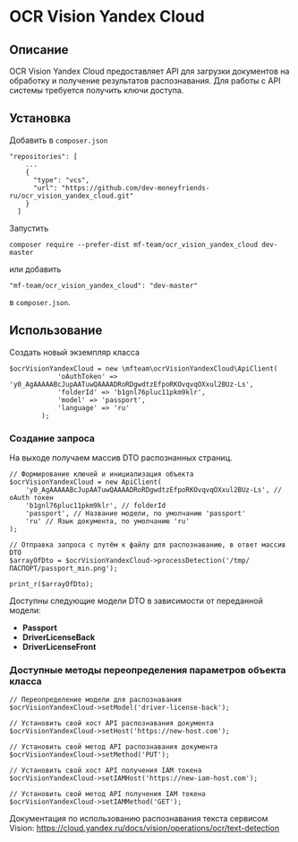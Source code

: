# OCR Vision Yandex Cloud

## Описание

OCR Vision Yandex Cloud предоставляет API для загрузки документов на обработку и получение результатов распознавания.
Для работы с API системы требуется получить ключи доступа.

## Установка

Добавить в `composer.json`

```
"repositories": [
    ...
    {
      "type": "vcs",
      "url": "https://github.com/dev-moneyfriends-ru/ocr_vision_yandex_cloud.git"
    }
  ]
```

Запустить

```
composer require --prefer-dist mf-team/ocr_vision_yandex_cloud dev-master
```

или добавить

```
"mf-team/ocr_vision_yandex_cloud": "dev-master"
```

в `composer.json`.

## Использование

Создать новый экземпляр класса

```injectablephp
$ocrVisionYandexCloud = new \mfteam\ocrVisionYandexCloud\ApiClient(
            'oAuthToken' => 'y0_AgAAAAABcJupAATuwQAAAADRoRDgwdtzEfpoRKOvqvqOXxul2BUz-Ls',
            'folderId' => 'b1gnl76pluc11pkm9klr',
            'model' => 'passport',
            'language' => 'ru'
        );
```

### Создание запроса

На выходе получаем массив DTO распознанных страниц.

```injectablephp
// Формирование ключей и инициализация объекта
$ocrVisionYandexCloud = new ApiClient(
    'y0_AgAAAAABcJupAATuwQAAAADRoRDgwdtzEfpoRKOvqvqOXxul2BUz-Ls', // oAuth токен
    'b1gnl76pluc11pkm9klr', // folderId
    'passport', // Название модели, по умолчанию 'passport'
    'ru' // Язык документа, по умолчанию 'ru'
);

// Отправка запроса с путём к файлу для распознаванию, в ответ массив DTO
$arrayOfDto = $ocrVisionYandexCloud->processDetection('/tmp/ПАСПОРТ/passport_min.png');

print_r($arrayOfDto);
```

Доступны следующие модели DTO в зависимости от переданной модели:
- **Passport**
- **DriverLicenseBack**
- **DriverLicenseFront**

### Доступные методы переопределения параметров объекта класса

```injectablephp
// Переопределение модели для распознавания
$ocrVisionYandexCloud->setModel('driver-license-back');

// Установить свой хост API распознавания документа
$ocrVisionYandexCloud->setHost('https://new-host.com');

// Установить свой метод API распознавания документа
$ocrVisionYandexCloud->setMethod('PUT');

// Установить свой хост API получения IAM токена
$ocrVisionYandexCloud->setIAMHost('https://new-iam-host.com');

// Установить свой метод API получения IAM токена
$ocrVisionYandexCloud->setIAMMethod('GET');
```


Документация по использованию распознавания текста сервисом Vision: 
https://cloud.yandex.ru/docs/vision/operations/ocr/text-detection